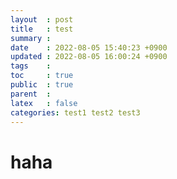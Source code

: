 ```yaml
---
layout  : post
title   : test
summary : 
date    : 2022-08-05 15:40:23 +0900
updated : 2022-08-05 16:00:24 +0900
tags    : 
toc     : true
public  : true
parent  : 
latex   : false
categories: test1 test2 test3
---
```


# haha
